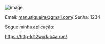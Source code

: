 ![image](https://github.com/ManuelaGregorio/HTTP/assets/144246517/ba519b02-455f-487d-bccc-b5341d6a241d)


Email: manusiqueira@gmail.com/ Senha: 1234


Segue minha aplicação:

https://http-ld12wxrk.b4a.run/
